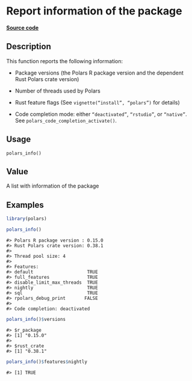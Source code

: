 

# Report information of the package

[**Source code**](https://github.com/pola-rs/r-polars/tree/97c09bc0a6fc3d166744dbddd037b49e8d8fc6c2/R/polars_info.R#L17)

## Description

This function reports the following information:

<ul>
<li>

Package versions (the Polars R package version and the dependent Rust
Polars crate version)

</li>
<li>

Number of threads used by Polars

</li>
<li>

Rust feature flags (See <code>vignette(“install”, “polars”)</code> for
details)

</li>
<li>

Code completion mode: either <code>“deactivated”</code>,
<code>“rstudio”</code>, or <code>“native”</code>. See
<code>polars_code_completion_activate()</code>.

</li>
</ul>

## Usage

<pre><code class='language-R'>polars_info()
</code></pre>

## Value

A list with information of the package

## Examples

``` r
library(polars)

polars_info()
```

    #> Polars R package version : 0.15.0
    #> Rust Polars crate version: 0.38.1
    #> 
    #> Thread pool size: 4 
    #> 
    #> Features:                               
    #> default                    TRUE
    #> full_features              TRUE
    #> disable_limit_max_threads  TRUE
    #> nightly                    TRUE
    #> sql                        TRUE
    #> rpolars_debug_print       FALSE
    #> 
    #> Code completion: deactivated

``` r
polars_info()$versions
```

    #> $r_package
    #> [1] "0.15.0"
    #> 
    #> $rust_crate
    #> [1] "0.38.1"

``` r
polars_info()$features$nightly
```

    #> [1] TRUE
